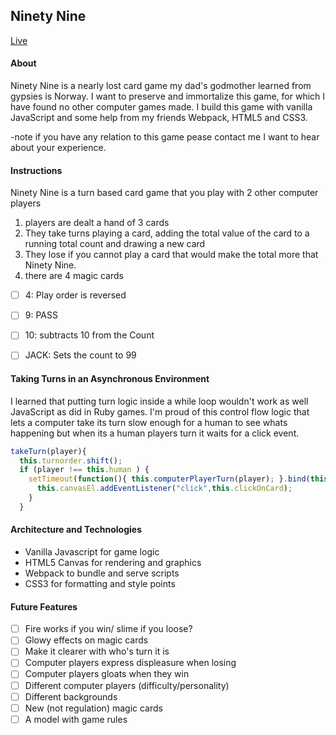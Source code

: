 ## Ninety Nine

[Live](https://newhitson.github.io./)

#### About
Ninety Nine is a nearly lost card game my dad's godmother learned from gypsies is Norway. I want to preserve and immortalize this game, for which I have found no other computer games made. I build this game with vanilla JavaScript and some help from my friends Webpack, HTML5 and CSS3.

-note if you have any relation to this game pease contact me I want to hear about your experience.

#### Instructions
Ninety Nine is a turn based card game that you play with 2 other computer players

1) players are dealt a hand of 3 cards
2) They take turns playing a card, adding the total value of the card to a running total count and drawing a new card
3) They lose if you cannot play a card that would make the total more that Ninety Nine.
4) there are 4 magic cards
  -[ ] 4: Play order is reversed
  -[ ] 9: PASS
  -[ ] 10: subtracts 10 from the Count
  -[ ] JACK: Sets the count to 99  


#### Taking Turns in an Asynchronous Environment
I learned that putting turn logic inside a while loop wouldn't work as well JavaScript as did in Ruby games.  I'm proud of this control flow logic that lets a computer take its turn slow enough for a human to see whats happening but when its a human players turn it waits for a click event.

  ```Javascript
  takeTurn(player){
    this.turnorder.shift();
    if (player !== this.human ) {
      setTimeout(function(){ this.computerPlayerTurn(player); }.bind(this), 1000); } else {
        this.canvasEl.addEventListener("click",this.clickOnCard);
      }
    }
  ```


#### Architecture and Technologies
- Vanilla Javascript for game logic
- HTML5 Canvas for rendering and graphics
- Webpack to bundle and serve scripts
- CSS3 for formatting and style points


#### Future Features

- [ ] Fire works if you win/ slime if you loose?
- [ ] Glowy effects on magic cards
- [ ] Make it clearer with who's turn it is
- [ ] Computer players express displeasure when losing
- [ ] Computer players gloats when they win   
- [ ] Different computer players (difficulty/personality)
- [ ] Different backgrounds
- [ ] New (not regulation) magic cards
- [ ] A model with game rules
